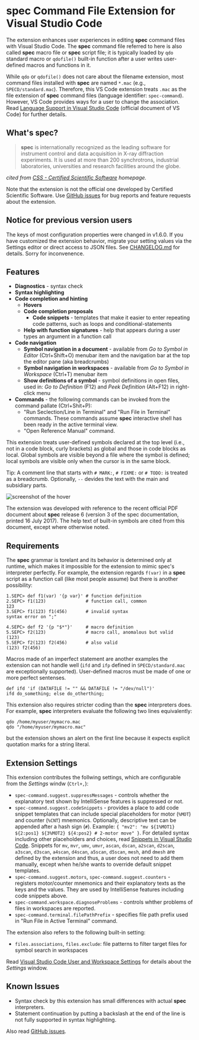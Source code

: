 # __spec__ Command File Extension for Visual Studio Code

The extension enhances user experiences in editing __spec__ command files with Visual Studio Code.
The __spec__ command file referred to here is also called __spec__ macro file or __spec__ script file; it is typically loaded by `qdo` standard macro or `qdofile()` built-in function after a user writes user-defined macros and functions in it.

While `qdo` or `qdofile()` does not care about the filename extension, most command files installed with __spec__ are named `*.mac` (e.g., `SPECD/standard.mac`).
Therefore, this VS Code extension treats `.mac` as the file extension of __spec__ command files (language identifier: `spec-command`).
However, VS Code provides ways for a user to change the association.
Read [Language Support in Visual Studio Code](https://code.visualstudio.com/docs/languages/overview) (official document of VS Code) for further details.

## What's __spec__?

> __spec__ is internationally recognized as the leading software for instrument control and data acquisition in X-ray diffraction experiments.
> It is used at more than 200 synchrotrons, industrial laboratories, universities and research facilities around the globe.

_cited from [CSS - Certified Scientific Software](https://www.certif.com) homepage._

Note that the extension is not the official one developed by Certified Scientific Software.
Use [GitHub issues](https://github.com/fujidana/vscode-spec-command/issues) for bug reports and feature requests about the extension.

## Notice for previous version users

The keys of most configuration properties were changed in v1.6.0.
If you have customized the extension behavior, migrate your setting values via the Settings editor or direct access to JSON files.
See [CHANGELOG.md](CHANGELOG.md) for details.
Sorry for inconvenence.

## Features

* __Diagnostics__ - syntax check
* __Syntax highlighting__
* __Code completion and hinting__
  * __Hovers__
  * __Code completion proposals__
    * __Code snippets__ - templates that make it easier to enter repeating code patterns, such as loops and conditional-statements
  * __Help with function signatures__ - help that appears during a user types an argument in a function call
* __Code navigation__
  * __Symbol navigation in a document__ - available from _Go to Symbol in Editor_ (Ctrl+Shift+O) menubar item and the navigation bar at the top the editor pane (aka breadcrumbs)
  * __Symbol navigation in workspaces__ - available from _Go to Symbol in Workspace_ (Ctrl+T) menubar item
  * __Show definitions of a symbol__ - symbol definitions in open files, used in: _Go to Definition_ (F12) and _Peek Definition_ (Alt+F12) in right-click menu
* __Commands__ - the following commands can be invoked from the command pallate (Ctrl+Shit+P):
  * "Run Seclection/Line in Terminal" and "Run File in Terminal" commands. These commands assume __spec__ interactive shell has been ready in the active terminal view.
  * "Open Reference Manual" command.

This extension treats user-defined symbols declared at the top level (i.e., not in a code block, curly brackets) as global and those in code blocks as local.
Global symbols are visible beyond a file where the symbol is defined; local symbols are visible only when the cursor is in the same block.

Tip: A comment line that starts with `# MARK:`, `# FIXME:` or `# TODO:` is treated as a breadcrumb. Optionally, `--` devides the text with the main and subsidiary parts.

![screenshot of the hover](resources/screenshot.png "hover demo")

The extension was developed with reference to the recent official PDF document about __spec__ release 6 (version 3 of the spec documentation, printed 16 July 2017).
The help text of built-in symbols are cited from this document, except where otherwise noted.

## Requirements

The __spec__ grammar is torelant and its behavior is determined only at runtime, which makes it impossible for the extension to mimic spec's interpreter perfectly.
For example, the extension regards `f(var)` in a __spec__ script as a function call (like most people assume) but there is another possibility:

```
1.SEPC> def f1(var) '{p var}' # function definition
2.SEPC> f1(123)               # function call, common
123
3.SEPC> f1(123) f1(456)       # invalid syntax
syntax error on ";"

4.SEPC> def f2 '{p "$*"}'     # macro definition
5.SEPC> f2(123)               # macro call, anomalous but valid
(123)
5.SEPC> f2(123) f2(456)       # also valid
(123) f2(456)
```

Macros made of an imperfect statement are another examples the extension can not handle well
(`ifd` and `ifp` defined in `SPECD/standard.mac` are exceptionally supported).
User-defined macros must be made of one or more perfect sentenses.

```
def ifd 'if (DATAFILE != "" && DATAFILE != "/dev/null")'
ifd do_something; else do_otherthing;
```

This extension also requires stricter coding than the __spec__ interpreters does.
For example, __spec__ interpreters evaluate the following two lines equivalently:

```
qdo /home/myuser/mymacro.mac
qdo "/home/myuser/mymacro.mac"
```

but the extension shows an alert on the first line because it expects explicit quotation marks for a string literal.

## Extension Settings

This extension contributes the follwing settings, which are configurable from the _Settings_ windw (`Ctrl+,`):

* `spec-command.suggest.suppressMessages` - controls whether the explanatory text shown by IntelliSense features is suppressed or not.
* `spec-command.suggest.codeSnippets` - provides a place to add code snippet templates that can include special placeholders for motor (`%MOT`) and counter (`%CNT`) mnemonics. Optionally, descriptive text can be appended after a hash sign (`#`). Example: `{ "mv2": "mv ${1%MOT1} ${2:pos1} ${3%MOT2} ${4:pos2} # 2-motor move" }`. For detailed syntax including other placeholders and choices, read [Snippets in Visual Studio Code](https://code.visualstudio.com/docs/editor/userdefinedsnippets). Snippets for `mv`, `mvr`, `umv`, `umvr`, `ascan`, `dscan`, `a2scan`, `d2scan`, `a3scan`, `d3scan`, `a4scan`, `d4scan`,  `a5scan`, `d5scan`, `mesh`, and `dmesh` are defined by the extension and thus, a user does not need to add them manually, except when he/she wants to override default snippet templates.
* `spec-command.suggest.motors`, `spec-command.suggest.counters` - registers motor/counter mnemonics and their explanatory texts as the keys and the values. They are used by IntelliSense features including code snippets above.
* `spec-command.workspace.diagnoseProblems` - controls whther problems of files in workspaces are reported.
* `spec-command.terminal.filePathPrefix` - specifies file path prefix used in "Run File in Active Terminal" command.

The extension also refers to the following built-in setting:

* `files.associations`, `files.exclude`: file patterns to filter target files for symbol search in workspaces

Read [Visual Studio Code User and Workspace Settings](https://code.visualstudio.com/docs/getstarted/settings) for details about the _Settings_ window.

## Known Issues

* Syntax check by this extension has small differences with actual __spec__ interpreters.
* Statement continuation by putting a backslash at the end of the line is not fully supported in syntax highlighting.

Also read [GitHub issues](https://github.com/fujidana/vscode-spec-cmmand/issues).
